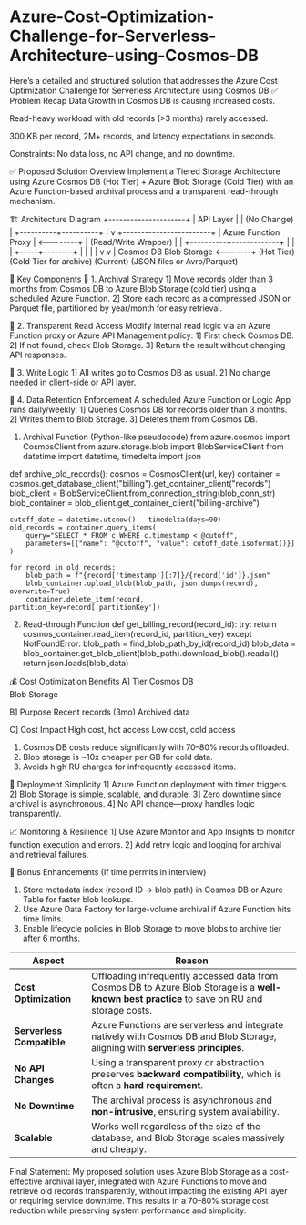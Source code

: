 # Azure-Cost-Optimization-Challenge-for-Serverless-Architecture-using-Cosmos-DB
Here’s a detailed and structured solution that addresses the Azure Cost Optimization Challenge for Serverless Architecture using Cosmos DB
✅ Problem Recap
Data Growth in Cosmos DB is causing increased costs.

Read-heavy workload with old records (>3 months) rarely accessed.

300 KB per record, 2M+ records, and latency expectations in seconds.

Constraints: No data loss, no API change, and no downtime.

✅ Proposed Solution Overview
Implement a Tiered Storage Architecture using Azure Cosmos DB (Hot Tier) + Azure Blob Storage (Cold Tier) with an Azure Function-based archival process and a transparent read-through mechanism.

🏗️ Architecture Diagram
+---------------------+
|   API Layer         |
|  (No Change)        |
+----------+----------+
           |
           v
+------------------------+
| Azure Function Proxy   | <--------+
| (Read/Write Wrapper)   |          |
+----------+-------------+          |
           |                        |
     +-----+--------+               |
     |              |               |
     v              v               |
Cosmos DB      Blob Storage <-------+
(Hot Tier)     (Cold Tier for archive)
(Current)       (JSON files or Avro/Parquet)


🧩 Key Components
🔹 1. Archival Strategy
  1] Move records older than 3 months from Cosmos DB to Azure Blob Storage (cold tier) using a scheduled Azure Function.
  2] Store each record as a compressed JSON or Parquet file, partitioned by year/month for easy retrieval.

🔹 2. Transparent Read Access
  Modify internal read logic via an Azure Function proxy or Azure API Management policy:
  1] First check Cosmos DB.
  2] If not found, check Blob Storage.
  3] Return the result without changing API responses.

🔹 3. Write Logic
  1] All writes go to Cosmos DB as usual.
  2] No change needed in client-side or API layer.

🔹 4. Data Retention Enforcement
  A scheduled Azure Function or Logic App runs daily/weekly:
  1] Queries Cosmos DB for records older than 3 months.
  2] Writes them to Blob Storage.
  3] Deletes them from Cosmos DB.


1. Archival Function (Python-like pseudocode)
from azure.cosmos import CosmosClient
from azure.storage.blob import BlobServiceClient
from datetime import datetime, timedelta
import json

def archive_old_records():
    cosmos = CosmosClient(url, key)
    container = cosmos.get_database_client("billing").get_container_client("records")
    blob_client = BlobServiceClient.from_connection_string(blob_conn_str)
    blob_container = blob_client.get_container_client("billing-archive")

    cutoff_date = datetime.utcnow() - timedelta(days=90)
    old_records = container.query_items(
        query="SELECT * FROM c WHERE c.timestamp < @cutoff",
        parameters=[{"name": "@cutoff", "value": cutoff_date.isoformat()}]
    )

    for record in old_records:
        blob_path = f"{record['timestamp'][:7]}/{record['id']}.json"
        blob_container.upload_blob(blob_path, json.dumps(record), overwrite=True)
        container.delete_item(record, partition_key=record['partitionKey'])

2. Read-through Function
   def get_billing_record(record_id):
    try:
        return cosmos_container.read_item(record_id, partition_key)
    except NotFoundError:
        blob_path = find_blob_path_by_id(record_id)
        blob_data = blob_container.get_blob_client(blob_path).download_blob().readall()
        return json.loads(blob_data)


💰 Cost Optimization Benefits
A] Tier	
  Cosmos DB		
  Blob Storage		

B] Purpose
  Recent records (3mo)
  Archived data

C] Cost Impact
  High cost, hot access
  Low cost, cold access

1) Cosmos DB costs reduce significantly with 70–80% records offloaded.
2) Blob storage is ~10x cheaper per GB for cold data.
3) Avoids high RU charges for infrequently accessed items.

🚀 Deployment Simplicity
1] Azure Function deployment with timer triggers.
2] Blob Storage is simple, scalable, and durable.
3] Zero downtime since archival is asynchronous.
4] No API change—proxy handles logic transparently.

📈 Monitoring & Resilience
1] Use Azure Monitor and App Insights to monitor function execution and errors.
2] Add retry logic and logging for archival and retrieval failures.

🏁 Bonus Enhancements (If time permits in interview)
1) Store metadata index (record ID → blob path) in Cosmos DB or Azure Table for faster blob lookups.
2) Use Azure Data Factory for large-volume archival if Azure Function hits time limits.
3) Enable lifecycle policies in Blob Storage to move blobs to archive tier after 6 months.



| Aspect                    | Reason                                                                                                                                        |
| ------------------------- | --------------------------------------------------------------------------------------------------------------------------------------------- |
| **Cost Optimization**     | Offloading infrequently accessed data from Cosmos DB to Azure Blob Storage is a **well-known best practice** to save on RU and storage costs. |
| **Serverless Compatible** | Azure Functions are serverless and integrate natively with Cosmos DB and Blob Storage, aligning with **serverless principles**.               |
| **No API Changes**        | Using a transparent proxy or abstraction preserves **backward compatibility**, which is often a **hard requirement**.                         |
| **No Downtime**           | The archival process is asynchronous and **non-intrusive**, ensuring system availability.                                                     |
| **Scalable**              | Works well regardless of the size of the database, and Blob Storage scales massively and cheaply.                                             |





Final Statement: My proposed solution uses Azure Blob Storage as a cost-effective archival layer, integrated with Azure Functions to move and retrieve old records transparently, without impacting the existing API layer or requiring service downtime. This results in a 70–80% storage cost reduction while preserving system performance and simplicity.
